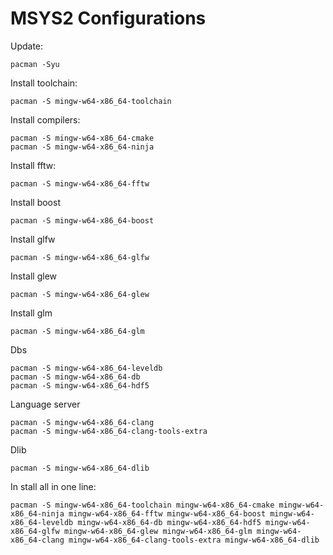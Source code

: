 # MSYS2 Configurations

Update:
```
pacman -Syu
```

Install toolchain:
```
pacman -S mingw-w64-x86_64-toolchain
```

Install compilers:
```
pacman -S mingw-w64-x86_64-cmake
pacman -S mingw-w64-x86_64-ninja
```

Install fftw:
```
pacman -S mingw-w64-x86_64-fftw
```

Install boost
```
pacman -S mingw-w64-x86_64-boost
```

Install glfw
```
pacman -S mingw-w64-x86_64-glfw
```

Install glew
```
pacman -S mingw-w64-x86_64-glew
```

Install glm
```
pacman -S mingw-w64-x86_64-glm
```

Dbs
```
pacman -S mingw-w64-x86_64-leveldb
pacman -S mingw-w64-x86_64-db
pacman -S mingw-w64-x86_64-hdf5
```

Language server
```
pacman -S mingw-w64-x86_64-clang
pacman -S mingw-w64-x86_64-clang-tools-extra
```

Dlib
```
pacman -S mingw-w64-x86_64-dlib
```

In stall all in one line:
```
pacman -S mingw-w64-x86_64-toolchain mingw-w64-x86_64-cmake mingw-w64-x86_64-ninja mingw-w64-x86_64-fftw mingw-w64-x86_64-boost mingw-w64-x86_64-leveldb mingw-w64-x86_64-db mingw-w64-x86_64-hdf5 mingw-w64-x86_64-glfw mingw-w64-x86_64-glew mingw-w64-x86_64-glm mingw-w64-x86_64-clang mingw-w64-x86_64-clang-tools-extra mingw-w64-x86_64-dlib
```

